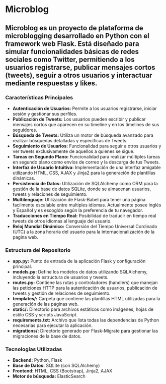 <h1>Microblog</h1>

<h2>Microblog es un proyecto de plataforma de microblogging desarrollado en Python con el framework web Flask. Está diseñado para simular funcionalidades básicas de redes sociales como Twitter, permitiendo a los usuarios registrarse, publicar mensajes cortos (tweets), seguir a otros usuarios y interactuar mediante respuestas y likes.</h2>
    
<h3>Características Principales</h3>

<ul>
<li><b>Autenticación de Usuarios:</b> Permite a los usuarios registrarse, iniciar sesión y gestionar sus perfiles.</li>

<li><b>Publicación de Tweets:</b> Los usuarios pueden escribir y publicar mensajes cortos que aparecen en su timeline y en los timelines de sus seguidores.</li>

<li><b>Búsqueda de Tweets:</b> Utiliza un motor de búsqueda avanzado para realizar búsquedas detalladas y específicas de Tweets.</li>

<li><b>Seguimiento de Usuarios:</b> Funcionalidad para seguir a otros usuarios y ver tweets exclusivamente de aquellos a quienes se sigue.</li>

<li><b>Tareas en Segundo Plano:</b> Funcionalidad para realizar múltiples tareas en segundo plano como envíos de correo y la descarga de tus Tweets.</li>
    
<li><b>Interfaz de Usuario Intuitiva:</b> Implementación de una interfaz amigable utilizando HTML, CSS, AJAX y Jinja2 para la generación de plantillas dinámicas.</li>

<li><b>Persistencia de Datos:</b> Utilización de SQLAlchemy como ORM para la gestión de la base de datos SQLite, donde se almacenan usuarios, tweets y relaciones de seguimiento.</li>

<li><b>Multilenguaje:</b> Utilización de Flask-Babel para tener una página facilmente escalable entre multiples idiomas. Actualmente posee Inglés y Español y es escogido según la preferencia de tu navegador.</li>

<li><b>Traducciones en Tiempo Real:</b> Posibilidad de traducir en tiempo real tweets de otros idiomas al lenguaje del usuario.</li>

<li><b>Reloj Mundial Dinámico:</b> Conversión del Tiempo Universal Cordinado (UTC) a la zona horaria del usuario para la internacionalización de la pagina web.</li>
</ul>

<h3>Estructura del Repositorio</h3>

<ul>
<li><b>app.py:</b> Punto de entrada de la aplicación Flask y configuración principal.</li>

<li><b>models.py:</b> Define los modelos de datos utilizando SQLAlchemy, incluyendo la estructura de usuarios y tweets.</li>

<li><b>routes.py:</b> Contiene las rutas y controladores (handlers) que manejan las peticiones HTTP para la autenticación de usuarios, publicación de tweets y gestión de relaciones de seguimiento.</li>

<li><b>templates/:</b> Carpeta que contiene las plantillas HTML utilizadas para la generación de las páginas web.</li>

<li><b>static/:</b> Directorio para archivos estáticos como imágenes, hojas de estilo CSS y scripts JavaScript.</li>

<li><b>requirements.txt:</b> Archivo que lista todas las dependencias de Python necesarias para ejecutar la aplicación.</li>

<li><b>migrations/:</b> Directorio generado por Flask-Migrate para gestionar las migraciones de la base de datos.</li>
</ul>

<h3>Tecnologías Utilizadas</h3>

<ul>
<li><b>Backend:</b> Python, Flask</li>
<li><b>Base de Datos:</b> SQLite (con SQLAlchemy)</li>
<li><b>Frontend:</b> HTML, CSS (Bootstrap), Jinja2, AJAX</li>
<li><b>Motor de búsqueda:</b> ElasticSearch</li>
</ul>
